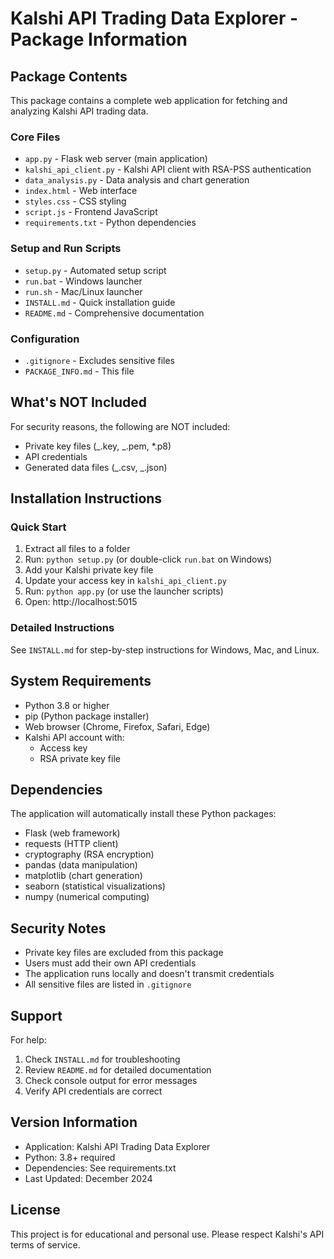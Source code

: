 # Kalshi API Trading Data Explorer - Package Information

## Package Contents

This package contains a complete web application for fetching and analyzing Kalshi API trading data.

### Core Files

- `app.py` - Flask web server (main application)
- `kalshi_api_client.py` - Kalshi API client with RSA-PSS authentication
- `data_analysis.py` - Data analysis and chart generation
- `index.html` - Web interface
- `styles.css` - CSS styling
- `script.js` - Frontend JavaScript
- `requirements.txt` - Python dependencies

### Setup and Run Scripts

- `setup.py` - Automated setup script
- `run.bat` - Windows launcher
- `run.sh` - Mac/Linux launcher
- `INSTALL.md` - Quick installation guide
- `README.md` - Comprehensive documentation

### Configuration

- `.gitignore` - Excludes sensitive files
- `PACKAGE_INFO.md` - This file

## What's NOT Included

For security reasons, the following are NOT included:

- Private key files (_.key, _.pem, \*.p8)
- API credentials
- Generated data files (_.csv, _.json)

## Installation Instructions

### Quick Start

1. Extract all files to a folder
2. Run: `python setup.py` (or double-click `run.bat` on Windows)
3. Add your Kalshi private key file
4. Update your access key in `kalshi_api_client.py`
5. Run: `python app.py` (or use the launcher scripts)
6. Open: http://localhost:5015

### Detailed Instructions

See `INSTALL.md` for step-by-step instructions for Windows, Mac, and Linux.

## System Requirements

- Python 3.8 or higher
- pip (Python package installer)
- Web browser (Chrome, Firefox, Safari, Edge)
- Kalshi API account with:
  - Access key
  - RSA private key file

## Dependencies

The application will automatically install these Python packages:

- Flask (web framework)
- requests (HTTP client)
- cryptography (RSA encryption)
- pandas (data manipulation)
- matplotlib (chart generation)
- seaborn (statistical visualizations)
- numpy (numerical computing)

## Security Notes

- Private key files are excluded from this package
- Users must add their own API credentials
- The application runs locally and doesn't transmit credentials
- All sensitive files are listed in `.gitignore`

## Support

For help:

1. Check `INSTALL.md` for troubleshooting
2. Review `README.md` for detailed documentation
3. Check console output for error messages
4. Verify API credentials are correct

## Version Information

- Application: Kalshi API Trading Data Explorer
- Python: 3.8+ required
- Dependencies: See requirements.txt
- Last Updated: December 2024

## License

This project is for educational and personal use. Please respect Kalshi's API terms of service.
